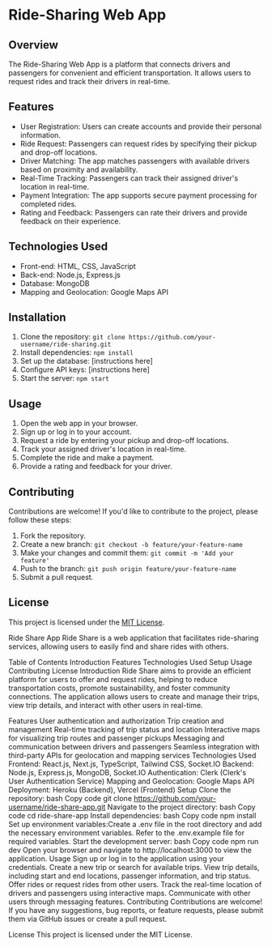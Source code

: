 # Ride-Sharing Web App

## Overview
The Ride-Sharing Web App is a platform that connects drivers and passengers for convenient and efficient transportation. It allows users to request rides and track their drivers in real-time.

## Features
- User Registration: Users can create accounts and provide their personal information.
- Ride Request: Passengers can request rides by specifying their pickup and drop-off locations.
- Driver Matching: The app matches passengers with available drivers based on proximity and availability.
- Real-Time Tracking: Passengers can track their assigned driver's location in real-time.
- Payment Integration: The app supports secure payment processing for completed rides.
- Rating and Feedback: Passengers can rate their drivers and provide feedback on their experience.

## Technologies Used
- Front-end: HTML, CSS, JavaScript
- Back-end: Node.js, Express.js
- Database: MongoDB
- Mapping and Geolocation: Google Maps API

## Installation
1. Clone the repository: `git clone https://github.com/your-username/ride-sharing.git`
2. Install dependencies: `npm install`
3. Set up the database: [instructions here]
4. Configure API keys: [instructions here]
5. Start the server: `npm start`

## Usage
1. Open the web app in your browser.
2. Sign up or log in to your account.
3. Request a ride by entering your pickup and drop-off locations.
4. Track your assigned driver's location in real-time.
5. Complete the ride and make a payment.
6. Provide a rating and feedback for your driver.

## Contributing
Contributions are welcome! If you'd like to contribute to the project, please follow these steps:
1. Fork the repository.
2. Create a new branch: `git checkout -b feature/your-feature-name`
3. Make your changes and commit them: `git commit -m 'Add your feature'`
4. Push to the branch: `git push origin feature/your-feature-name`
5. Submit a pull request.

## License
This project is licensed under the [MIT License](LICENSE).

Ride Share App
Ride Share is a web application that facilitates ride-sharing services, allowing users to easily find and share rides with others.

Table of Contents
Introduction
Features
Technologies Used
Setup
Usage
Contributing
License
Introduction
Ride Share aims to provide an efficient platform for users to offer and request rides, helping to reduce transportation costs, promote sustainability, and foster community connections. The application allows users to create and manage their trips, view trip details, and interact with other users in real-time.

Features
User authentication and authorization
Trip creation and management
Real-time tracking of trip status and location
Interactive maps for visualizing trip routes and passenger pickups
Messaging and communication between drivers and passengers
Seamless integration with third-party APIs for geolocation and mapping services
Technologies Used
Frontend: React.js, Next.js, TypeScript, Tailwind CSS, Socket.IO
Backend: Node.js, Express.js, MongoDB, Socket.IO
Authentication: Clerk (Clerk's User Authentication Service)
Mapping and Geolocation: Google Maps API
Deployment: Heroku (Backend), Vercel (Frontend)
Setup
Clone the repository:
bash
Copy code
git clone https://github.com/your-username/ride-share-app.git
Navigate to the project directory:
bash
Copy code
cd ride-share-app
Install dependencies:
bash
Copy code
npm install
Set up environment variables:Create a .env file in the root directory and add the necessary environment variables. Refer to the .env.example file for required variables.
Start the development server:
bash
Copy code
npm run dev
Open your browser and navigate to http://localhost:3000 to view the application.
Usage
Sign up or log in to the application using your credentials.
Create a new trip or search for available trips.
View trip details, including start and end locations, passenger information, and trip status.
Offer rides or request rides from other users.
Track the real-time location of drivers and passengers using interactive maps.
Communicate with other users through messaging features.
Contributing
Contributions are welcome! If you have any suggestions, bug reports, or feature requests, please submit them via GitHub issues or create a pull request.

License
This project is licensed under the MIT License.